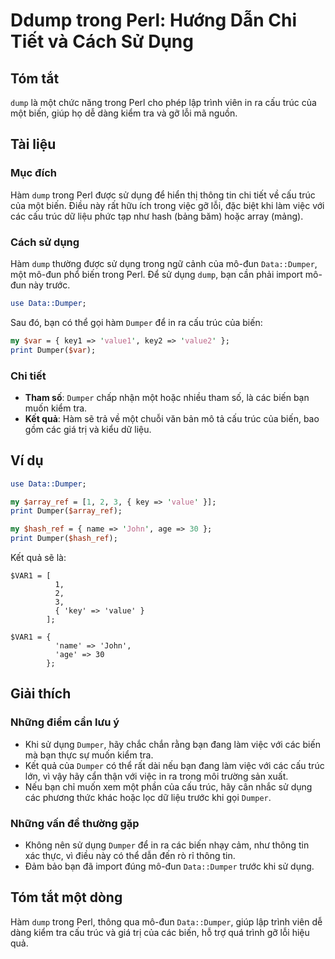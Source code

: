 <!--
Meta Description: # Ddump trong Perl: Hướng Dẫn Chi Tiết và Cách Sử Dụng ## Tóm tắt `dump` là một chức năng trong Perl cho phép lập trình viên in ra cấu trúc của một bi...
Meta Keywords: dumper, dụng, biến, trong, perl
-->

# Ddump trong Perl: Hướng Dẫn Chi Tiết và Cách Sử Dụng

## Tóm tắt
`dump` là một chức năng trong Perl cho phép lập trình viên in ra cấu trúc của một biến, giúp họ dễ dàng kiểm tra và gỡ lỗi mã nguồn.

## Tài liệu
### Mục đích
Hàm `dump` trong Perl được sử dụng để hiển thị thông tin chi tiết về cấu trúc của một biến. Điều này rất hữu ích trong việc gỡ lỗi, đặc biệt khi làm việc với các cấu trúc dữ liệu phức tạp như hash (bảng băm) hoặc array (mảng).

### Cách sử dụng
Hàm `dump` thường được sử dụng trong ngữ cảnh của mô-đun `Data::Dumper`, một mô-đun phổ biến trong Perl. Để sử dụng `dump`, bạn cần phải import mô-đun này trước.

```perl
use Data::Dumper;
```

Sau đó, bạn có thể gọi hàm `Dumper` để in ra cấu trúc của biến:

```perl
my $var = { key1 => 'value1', key2 => 'value2' };
print Dumper($var);
```

### Chi tiết
- **Tham số**: `Dumper` chấp nhận một hoặc nhiều tham số, là các biến bạn muốn kiểm tra.
- **Kết quả**: Hàm sẽ trả về một chuỗi văn bản mô tả cấu trúc của biến, bao gồm các giá trị và kiểu dữ liệu.

## Ví dụ
```perl
use Data::Dumper;

my $array_ref = [1, 2, 3, { key => 'value' }];
print Dumper($array_ref);

my $hash_ref = { name => 'John', age => 30 };
print Dumper($hash_ref);
```

Kết quả sẽ là:
```
$VAR1 = [
          1,
          2,
          3,
          { 'key' => 'value' }
        ];

$VAR1 = {
          'name' => 'John',
          'age' => 30
        };
```

## Giải thích
### Những điểm cần lưu ý
- Khi sử dụng `Dumper`, hãy chắc chắn rằng bạn đang làm việc với các biến mà bạn thực sự muốn kiểm tra.
- Kết quả của `Dumper` có thể rất dài nếu bạn đang làm việc với các cấu trúc lớn, vì vậy hãy cẩn thận với việc in ra trong môi trường sản xuất.
- Nếu bạn chỉ muốn xem một phần của cấu trúc, hãy cân nhắc sử dụng các phương thức khác hoặc lọc dữ liệu trước khi gọi `Dumper`.

### Những vấn đề thường gặp
- Không nên sử dụng `Dumper` để in ra các biến nhạy cảm, như thông tin xác thực, vì điều này có thể dẫn đến rò rỉ thông tin.
- Đảm bảo bạn đã import đúng mô-đun `Data::Dumper` trước khi sử dụng.

## Tóm tắt một dòng
Hàm `dump` trong Perl, thông qua mô-đun `Data::Dumper`, giúp lập trình viên dễ dàng kiểm tra cấu trúc và giá trị của các biến, hỗ trợ quá trình gỡ lỗi hiệu quả.